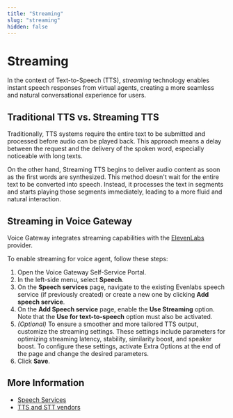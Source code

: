```yaml
---
title: "Streaming"
slug: "streaming"
hidden: false
---
```


# Streaming

In the context of Text-to-Speech (TTS), _streaming_ technology enables instant speech responses from virtual agents, creating a more seamless and natural conversational experience for users.

## Traditional TTS vs. Streaming TTS

Traditionally, TTS systems require the entire text to be submitted and processed before audio can be played back.
This approach means a delay between the request and the delivery of the spoken word,
especially noticeable with long texts.

On the other hand, Streaming TTS begins to deliver audio content as soon as the first words are synthesized. This method doesn't wait for the entire text to be converted into speech. Instead, it processes the text in segments and starts playing those segments immediately, leading to a more fluid and natural interaction.

## Streaming in Voice Gateway

Voice Gateway integrates streaming capabilities with the [ElevenLabs](https://elevenlabs.io/) provider.

To enable streaming for voice agent, follow these steps:

1. Open the Voice Gateway Self-Service Portal.
2. In the left-side menu, select **Speech**.
3. On the **Speech services** page, navigate to the existing Evenlabs speech service (if previously created) or create a new one by clicking **Add speech service**.
4. On the **Add Speech service** page, enable the **Use Streaming** option. Note that the **Use for text-to-speech** option must also be activated.
5. _(Optional)_ To ensure a smoother and more tailored TTS output, customize the streaming settings. These settings include parameters for optimizing streaming latency, stability, similarity boost, and speaker boost. To configure these settings, activate Extra Options at the end of the page and change the desired parameters.
6. Click **Save**.

## More Information

- [Speech Services](speech-services.md)
- [TTS and STT vendors](../references/tts-and-stt-vendors.md)